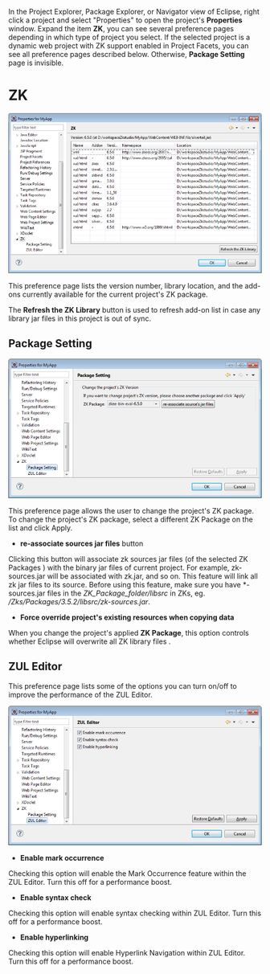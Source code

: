 In the Project Explorer, Package Explorer, or Navigator view of Eclipse,
right click a project and select "Properties" to open the project's
**Properties** window. Expand the item **ZK**, you can see several
preference pages depending in which type of project you select. If the
selected project is a dynamic web project with ZK support enabled in
Project Facets, you can see all preference pages described below.
Otherwise, **Package Setting** page is invisible.

# ZK

![](images/studio-project-preference-zk.png)

This preference page lists the version number, library location, and the
add-ons currently available for the current project's ZK package.

The **Refresh the ZK Library** button is used to refresh add-on list in
case any library jar files in this project is out of sync.

## Package Setting

![](images/studio-project-preference-package.png)

This preference page allows the user to change the project's ZK package.
To change the project's ZK package, select a different ZK Package on the
list and click Apply.

- **re-associate sources jar files** button

  
Clicking this button will associate zk sources jar files (of the
selected ZK Packages ) with the binary jar files of current project. For
example, zk-sources.jar will be associated with zk.jar, and so on. This
feature will link all zk jar files to its source. Before using this
feature, make sure you have \*-sources.jar files in the
*ZK_Package_folder/libsrc* in ZKs, eg.
*/Zks/Packages/3.5.2/libsrc/zk-sources.jar*.

- **Force override project's existing resources when copying data**

  
When you change the project's applied **ZK Package**, this option
controls whether Eclipse will overwrite all ZK library files .

## ZUL Editor

This preference page lists some of the options you can turn on/off to
improve the performance of the ZUL Editor.

![](images/studio-project-preference-editor.png)

- **Enable mark occurrence**

  
Checking this option will enable the Mark Occurrence feature within the
ZUL Editor. Turn this off for a performance boost.

- **Enable syntax check**

  
Checking this option will enable syntax checking within ZUL Editor. Turn
this off for a performance boost.

- **Enable hyperlinking**

  
Checking this option will enable Hyperlink Navigation within ZUL Editor.
Turn this off for a performance boost.
